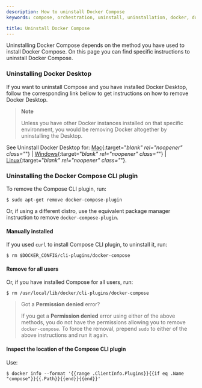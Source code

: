 ```yaml
---
description: How to uninstall Docker Compose
keywords: compose, orchestration, uninstall, uninstallation, docker, documentation

title: Uninstall Docker Compose
---
```


Uninstalling Docker Compose depends on the method you have used to install Docker Compose. On this page you can find specific instructions to uninstall Docker Compose.


### Uninstalling Docker Desktop

If you want to uninstall Compose and you have installed Docker Desktop, follow the corresponding link bellow to get instructions on how to remove Docker Desktop.

> **Note**
>
> Unless you have other Docker instances installed on that specific environment, you would be removing Docker altogether by uninstalling the Desktop.

See Uninstall Docker Desktop for:
[Mac](../../desktop/install/mac-install.md/#uninstall-docker-desktop){:target="_blank" rel="noopener" class="_"} |
[Windows](../../desktop/install/windows-install.md/#uninstall-docker-desktop){:target="_blank" rel="noopener" class="_"} |
[Linux](../../desktop/install/linux-install.md/#uninstall-docker-desktop){:target="_blank" rel="noopener" class="_"}.

### Uninstalling the Docker Compose CLI plugin

To remove the Compose CLI plugin, run:

```console
$ sudo apt-get remove docker-compose-plugin
```
Or, if using a different distro, use the equivalent package manager instruction to remove `docker-compose-plugin`.

#### Manually installed

If you used `curl` to install Compose CLI plugin, to uninstall it, run:

```console
$ rm $DOCKER_CONFIG/cli-plugins/docker-compose
```

#### Remove for all users

Or, if you have installed Compose for all users, run:

```console
$ rm /usr/local/lib/docker/cli-plugins/docker-compose
```

> Got a **Permission denied** error?
>
> If you get a **Permission denied** error using either of the above
> methods, you do not have the permissions allowing you to remove
> `docker-compose`. To force the removal, prepend `sudo` to either of the above instructions and run it again.

#### Inspect the location of the Compose CLI plugin

Use:

```console
$ docker info --format '{{range .ClientInfo.Plugins}}{{if eq .Name "compose"}}{{.Path}}{{end}}{{end}}'
```